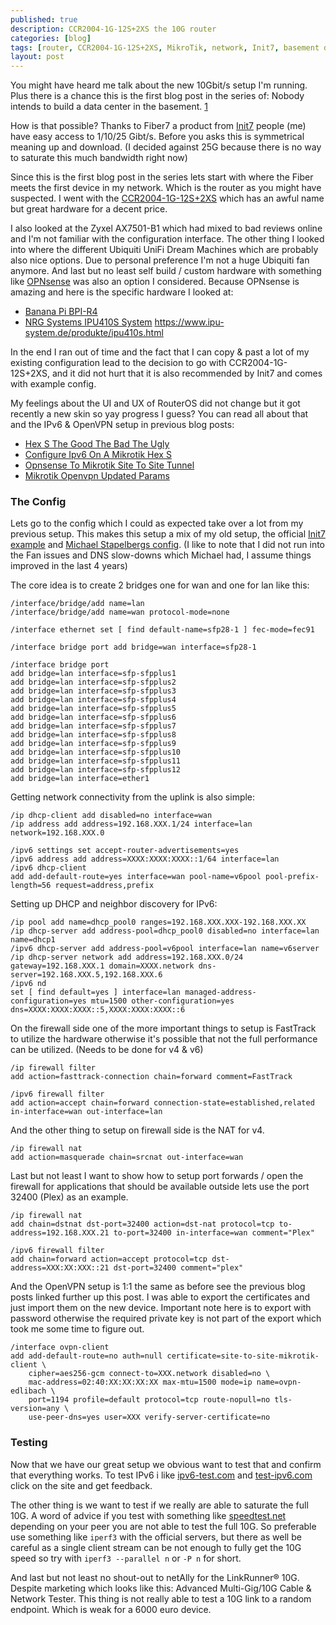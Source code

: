 ```yaml
---
published: true
description: CCR2004-1G-12S+2XS the 10G router
categories: [blog]
tags: [router, CCR2004-1G-12S+2XS, MikroTik, network, Init7, basement data center, IPv6, iperf3]
layout: post
---
```


You might have heard me talk about the new 10Gbit/s setup I'm running.
Plus there is a chance this is the first blog post in the series of:
Nobody intends to build a data center in the basement. [1][0]

How is that possible? Thanks to Fiber7 a product from [Init7][1]
people (me) have easy access to 1/10/25 Gibt/s.
Before you asks this is symmetrical meaning up and download.
(I decided against 25G because there is no way to saturate
this much bandwidth right now)

Since this is the first blog post in the series lets start with
where the Fiber meets the first device in my network.
Which is the router as you might have suspected.
I went with the [CCR2004-1G-12S+2XS][2] which has an awful name
but great hardware for a decent price.

I also looked at the Zyxel AX7501-B1 which had mixed to bad reviews online
and I'm not familiar with the configuration interface.
The other thing I looked into where the different Ubiquiti UniFi Dream Machines
which are probably also nice options.
Due to personal preference I'm not a huge Ubiquiti fan anymore.
And last but no least self build / custom hardware with something like
[OPNsense][3] was also an option I considered.
Because OPNsense is amazing and here is the specific hardware I looked at:

- [Banana Pi BPI-R4][4]
- [NRG Systems IPU410S System][5] https://www.ipu-system.de/produkte/ipu410s.html

In the end I ran out of time and the fact that I can copy & past a lot of
my existing configuration lead to the decision to go with CCR2004-1G-12S+2XS,
and it did not hurt that it is also recommended by Init7 and comes with example config.

My feelings about the UI and UX of RouterOS did not change but it got recently
a new skin so yay progress I guess?
You can read all about that and the IPv6 & OpenVPN setup in previous blog posts:

- [Hex S The Good The Bad The Ugly][6]
- [Configure Ipv6 On A Mikrotik Hex S][7]
- [Opnsense To Mikrotik Site To Site Tunnel][8]
- [Mikrotik Openvpn Updated Params][9]

### The Config

Lets go to the config which I could as expected take over a lot from
my previous setup. This makes this setup a mix of my old setup,
the official [Init7 example][10] and [Michael Stapelbergs config][11].
(I like to note that I did not run into the Fan issues and DNS slow-downs which Michael had, I assume things improved in the last 4 years)

The core idea is to create 2 bridges one for wan and one for lan like this:
```
/interface/bridge/add name=lan
/interface/bridge/add name=wan protocol-mode=none

/interface ethernet set [ find default-name=sfp28-1 ] fec-mode=fec91

/interface bridge port add bridge=wan interface=sfp28-1

/interface bridge port
add bridge=lan interface=sfp-sfpplus1
add bridge=lan interface=sfp-sfpplus2
add bridge=lan interface=sfp-sfpplus3
add bridge=lan interface=sfp-sfpplus4
add bridge=lan interface=sfp-sfpplus5
add bridge=lan interface=sfp-sfpplus6
add bridge=lan interface=sfp-sfpplus7
add bridge=lan interface=sfp-sfpplus8
add bridge=lan interface=sfp-sfpplus9
add bridge=lan interface=sfp-sfpplus10
add bridge=lan interface=sfp-sfpplus11
add bridge=lan interface=sfp-sfpplus12
add bridge=lan interface=ether1
```

Getting network connectivity from the uplink is also simple:

```
/ip dhcp-client add disabled=no interface=wan
/ip address add address=192.168.XXX.1/24 interface=lan network=192.168.XXX.0

/ipv6 settings set accept-router-advertisements=yes
/ipv6 address add address=XXXX:XXXX:XXXX::1/64 interface=lan
/ipv6 dhcp-client
add add-default-route=yes interface=wan pool-name=v6pool pool-prefix-length=56 request=address,prefix
```

Setting up DHCP and neighbor discovery for IPv6:

```
/ip pool add name=dhcp_pool0 ranges=192.168.XXX.XXX-192.168.XXX.XX
/ip dhcp-server add address-pool=dhcp_pool0 disabled=no interface=lan name=dhcp1
/ipv6 dhcp-server add address-pool=v6pool interface=lan name=v6server
/ip dhcp-server network add address=192.168.XXX.0/24 gateway=192.168.XXX.1 domain=XXXX.network dns-server=192.168.XXX.5,192.168.XXX.6
/ipv6 nd
set [ find default=yes ] interface=lan managed-address-configuration=yes mtu=1500 other-configuration=yes dns=XXXX:XXXX:XXXX::5,XXXX:XXXX:XXXX::6
```

On the firewall side one of the more important things to setup is FastTrack
to utilize the hardware otherwise it's possible that not the full performance can
be utilized. (Needs to be done for v4 & v6)

```
/ip firewall filter
add action=fasttrack-connection chain=forward comment=FastTrack

/ipv6 firewall filter
add action=accept chain=forward connection-state=established,related in-interface=wan out-interface=lan
```

And the other thing to setup on firewall side is the NAT for v4.
```
/ip firewall nat
add action=masquerade chain=srcnat out-interface=wan
```

Last but not least I want to show how to setup port forwards / open the firewall for
applications that should be available outside lets use the port 32400 (Plex) as an example.

```
/ip firewall nat
add chain=dstnat dst-port=32400 action=dst-nat protocol=tcp to-address=192.168.XXX.21 to-port=32400 in-interface=wan comment="Plex"

/ipv6 firewall filter
add chain=forward action=accept protocol=tcp dst-address=XXX:XX:XXX::21 dst-port=32400 comment="plex"
```

And the OpenVPN setup is 1:1 the same as before see the previous blog posts linked
further up this post. I was able to export the certificates and just import them
on the new device. Important note here is to export with password otherwise the
required private key is not part of the export which took me some time to figure out.

```
/interface ovpn-client
add add-default-route=no auth=null certificate=site-to-site-mikrotik-client \
    cipher=aes256-gcm connect-to=XXX.network disabled=no \
    mac-address=02:40:XX:XX:XX:XX max-mtu=1500 mode=ip name=ovpn-edlibach \
    port=1194 profile=default protocol=tcp route-nopull=no tls-version=any \
    use-peer-dns=yes user=XXX verify-server-certificate=no
```

### Testing

Now that we have our great setup we obvious want to test that and confirm that everything works.
To test IPv6 i like [ipv6-test.com][12] and [test-ipv6.com][13] click on the site and get feedback.

The other thing is we want to test if we really are able to saturate the full 10G.
A word of advice if you test with something like [speedtest.net][14] depending
on your peer you are not able to test the full 10G.
So preferable use something like `iperf3` with the official servers,
but there as well be careful as a single client stream can be not enough
to fully get the 10G speed so try with `iperf3 --parallel n` or `-P n` for short.


And last but not least no shout-out to netAlly for the LinkRunner® 10G.
Despite marketing which looks like this: Advanced Multi-Gig/10G Cable & Network Tester.
This thing is not really able to test a 10G link to a random endpoint.
Which is weak for a 6000 euro device.


[0]: https://en.wiktionary.org/wiki/niemand_hat_die_Absicht
[1]: https://www.init7.net/en/internet/fiber7/
[2]: https://mikrotik.com/product/ccr2004_1g_12s_2xs
[3]: https://opnsense.org/
[4]: https://wiki.banana-pi.org/Getting_Started_with_BPI-R4
[5]: https://www.ipu-system.de/produkte/ipu410s.html
[6]: https://l33tsource.com/blog/2020/03/29/hex-s-the-good-the-bad-the-ugly/
[7]: https://l33tsource.com/blog/2020/07/07/Configure-IPv6-on-a-MikroTik-hEX-S/
[8]: https://l33tsource.com/blog/2020/04/23/OPNsense-to-MikroTik-site-to-site-tunnel/
[9]: https://l33tsource.com/blog/2023/05/09/Mikrotik-openvpn-updated-params/
[10]: https://www.init7.net/de/support/routerinfos/2023_anleitung_mikrotik_fiber7_de_en_fr_02.pdf
[11]: https://michael.stapelberg.ch/posts/2021-05-28-configured-and-returned-mikrotik-ccr2004-for-fiber7/
[12]: https://ipv6-test.com/
[13]: https://test-ipv6.com/
[14]: https://www.speedtest.net/
